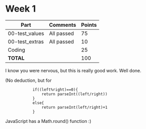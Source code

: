 # Week 1

| Part           | Comments    | Points |
|----------------|-------------|--------|
| 00-test_values | All passed  |     75 |
| 00-test_extras | All passed  |     10 |
| Coding         |             |     25 |
| **TOTAL**      |             |    100 |

I know you were nervous, but this is really good work. Well done.

(No deduction, but for

                if((left%right)==0){
                    return parseInt((left/right))
                }
                else{
                    return parseInt(left/right)+1
                }

JavaScript has a Math.round() function :)